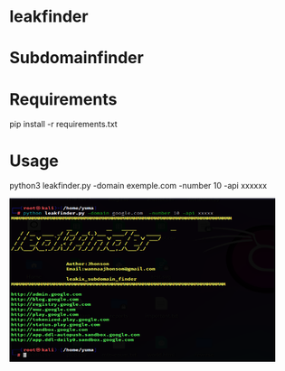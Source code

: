 # leakfinder
# Subdomainfinder

# Requirements

pip install -r requirements.txt

# Usage
python3 leakfinder.py -domain exemple.com -number 10 -api xxxxxx


<img src="capture.PNG" alt="Image description" width="470" height="290">


